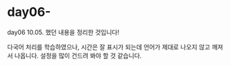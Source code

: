 # day06-


day06 10.05. 했던 내용을 정리한 것입니다!

다국어 처리를 학습하였으나, 시간은 잘 표시가 되는데 언어가 제대로 나오지 않고 깨져서 나옵니다. 설정을 많이 건드려 봐야 할 것 같습니다.
